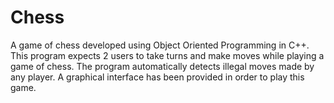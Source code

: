 # Chess
A game of chess developed using Object Oriented Programming in C++. This program expects 2 users to take turns and make moves while playing a game of chess. The program automatically detects illegal moves made by any player. A graphical interface has been provided in order to play this game.
